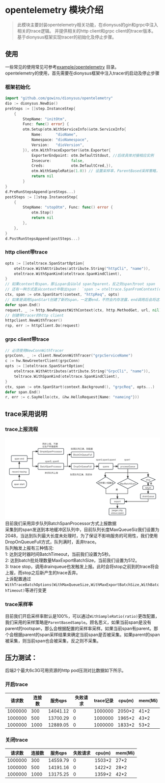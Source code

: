 # opentelemetry 模块介绍
> 此模块主要封装opentelemetry相关功能，在dionysus的gin和grpc中注入相关的trace逻辑。
> 并提供相关的http client和grpc client的tracer版本。
> 基于dionysus框架实现tracer的初始化及停止步骤。

## 使用
一些常见的使用常见可参考[example/opentelemetry](../example/opentelemetry/otm.go) 目录。  
opentelemetry的使用，首先需要在dionysus框架中注入tracer的启动及停止步骤
###  框架初始化
```go
import "github.com/gowins/dionysus/opentelemetry"
dio := dionysus.NewDio()
preSteps := []step.InstanceStep{
	{
		StepName: "initOtm", 
		Func: func() error} {
		otm.Setup(otm.WithServiceInfo(&otm.ServiceInfo{
			Name:      "dioName", 
			Namespace: "dioNamespace", 
			Version:   "dioVersion",
		}), otm.WithTraceExporter(&otm.Exporter{
			ExporterEndpoint: otm.DefaultStdout, //后续具体对接相应实例 
			Insecure:         false,
			Creds:            otm.DefaultCred,}), 
			otm.WithSampleRatio(1.0)) // 设置采样率，ParentBased采样策略，默认值为100%
			return nil
		}
}
d.PreRunStepsAppend(preSteps...)
postSteps := []step.InstanceStep{
	{
		StepName: "stopOtm", Func: func() error {
			otm.Stop()
			return nil
		},
	},
}
d.PostRunStepsAppend(postSteps...)
```
### http client带trace
```go
opts := []oteltrace.SpanStartOption{
	oteltrace.WithAttributes(attribute.String("httpCli", "name")), 
	oteltrace.WithSpanKind(oteltrace.SpanKindClient),
}
// 如果context有span，那么span会以old span为parent，反之则span为root span
// 还有一种方式是从context中取出span： `span := oteltrace.SpanFromContext(context)`, 这种情况下的span不用end
ctx, span := otm.SpanStart(context, "httpReq", opts)
// 如果是调用SpanStart创建了新的span，一定要end，不然会内存泄露，end调用后会将这次trace span放到上报队列中
defer span.End()
request, _ := http.NewRequestWithContext(ctx, http.MethodGet, url, nil)
// 创建带tracer的http client
httpclient.NewWithTracer()
rsp, err := httpClient.Do(request)
```
### grpc client带trace
```go
// 必须使用NewConnWithTracer
grpcConn, _ := client.NewConnWithTracer("grpcServiceName")
c := hw.NewGreeterClient(grpcConn)
opts := []oteltrace.SpanStartOption{
	oteltrace.WithAttributes(attribute.String("GrpcCli", "name")),
	teltrace.WithSpanKind(oteltrace.SpanKindClient),
}
ctx, span := otm.SpanStart(context.Background(), "grpcReq", opts...)
defer span.End()
r, err := c.SayHello(ctx, &hw.HelloRequest{Name: "nameing"}))
```

## trace采用说明
### trace上报流程
![tracereport](../image/traceotm.jpg)
目前我们采用异步队列BatchSpanProcessor方式上报数据  
采集到的span发送到本地缓冲区队列中，目前队列长度MaxQueueSiz我们设置为2048，当达到队列最大长度未处理时，为了保证不影响服务的可用性，我们使用DropOnQueueFull方式，队列满时，丢弃trace。  
队列触发上报有三种情况:  
1: 达到定时器时间BatchTimeout，当前我们设置为5秒。  
2: 达到batch批处理数量MaxExportBatchSize，当前我们设置为512。   
3: trace stop，调用drainqueue也发触发上报。此时会将stop之前到的trace将会上报，而stop之后新产生的trace丢弃。  
上诉配置通过`WithTraceBatchOptions(WithMaxQueueSize,WithMaxExportBatchSize,WithBatchTimeout)`等进行变更
### trace采样率
目前我们开启采样率默认是100%，可以通过`WithSampleRatio(ratio)`更改配置，我们采用的采样策略是`ParentBasedSample`。顾名思义，如果当前span是没有parent的rootspan，那么会根据配置的采样率采样。如果当前span有parent。那个会根据parent的span采样结果来确定当前span是否被采集。如果parent的span被采集，则当前span也会被采集，反之则不采集。

## 压力测试：
后端2个最大6c3G可用资源的http pod压测对比数据如下所示。
### 开启trace

| 请求数     | 连接数  | 服务qps    | 失败请求 | trace记录 | cpu(m) | mem(Mi) |
| ------- | ---- | -------- | ---- | ------- | ------ | ------- |
| 1000000 | 300  | 14041.12 | 0    | 1000000 | 2050*2 | 41*2    |
| 1000000 | 500  | 13700.29 | 0    | 1000000 | 1965*2 | 43*2    |
| 1000000 | 1000 | 12889.05 | 0    | 1000000 | 1833*2 | 53*2    |

### 关闭trace

| 请求数     | 连接数  | 服务qps    | 失败请求 | cpu(m) | mem(Mi) |
| ------- | ---- | -------- | ---- | ------ | ------- |
| 1000000 | 300  | 14559.79 | 0    | 1503*2 | 27*2    |
| 1000000 | 500  | 14191.16 | 0    | 1422*2 | 28*2    |
| 1000000 | 1000 | 13175.25 | 0    | 1359*2 | 42*2    |